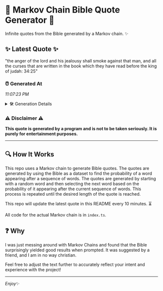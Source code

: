 # 📖 Markov Chain Bible Quote Generator 📖

Infinite quotes from the Bible generated by a Markov chain. ✨

## ✨ Latest Quote ✨
"the anger of the lord and his jealousy shall smoke against that man, and all the curses that are written in the book which they have read before the king of judah: 34:25"

### ⏰ Generated At
*11:07:23 PM*

<details>
    <summary>🛠️ Generation Details</summary>
    <p>
        <strong>🌱 Seed:</strong> the<br>
        <strong>🔄 Iterations:</strong> 32<br>
        <strong>📜 Context History:</strong><br>[ the ]: anger<br>[ the, anger ]: of<br>[ the, anger, of ]: the<br>[ the, anger, of, the ]: lord<br>[ the, anger, of, the, lord ]: and<br>[ the, anger, of, the, lord, and ]: his<br>[ anger, of, the, lord, and, his ]: jealousy<br>[ of, the, lord, and, his, jealousy ]: shall<br>[ the, lord, and, his, jealousy, shall ]: smoke<br>[ lord, and, his, jealousy, shall, smoke ]: against<br>[ and, his, jealousy, shall, smoke, against ]: that<br>[ his, jealousy, shall, smoke, against, that ]: man,<br>[ jealousy, shall, smoke, against, that, man, ]: and<br>[ shall, smoke, against, that, man,, and ]: all<br>[ smoke, against, that, man,, and, all ]: the<br>[ against, that, man,, and, all, the ]: curses<br>[ that, man,, and, all, the, curses ]: that<br>[ man,, and, all, the, curses, that ]: are<br>[ and, all, the, curses, that, are ]: written<br>[ all, the, curses, that, are, written ]: in<br>[ the, curses, that, are, written, in ]: the<br>[ curses, that, are, written, in, the ]: book<br>[ that, are, written, in, the, book ]: which<br>[ are, written, in, the, book, which ]: they<br>[ written, in, the, book, which, they ]: have<br>[ in, the, book, which, they, have ]: read<br>[ the, book, which, they, have, read ]: before<br>[ book, which, they, have, read, before ]: the<br>[ which, they, have, read, before, the ]: king<br>[ they, have, read, before, the, king ]: of<br>[ have, read, before, the, king, of ]: judah:<br>[ read, before, the, king, of, judah: ]: 34:25<br>
    </p>
</details>

### ⚠️ Disclaimer ⚠️
**This quote is generated by a program and is not to be taken seriously. It is purely for entertainment purposes.**

---

## 🔍 How It Works

This repo uses a Markov chain to generate Bible quotes. The quotes are generated by using the Bible as a dataset to find the probability of a word appearing after a sequence of words. The quotes are generated by starting with a random word and then selecting the next word based on the probability of it appearing after the current sequence of words. This process is repeated until the desired length of the quote is reached.

This repo will update the latest quote in this README every 10 minutes. ⏳

All code for the actual Markov chain is in `index.ts`.

## ❓ Why

I was just messing around with Markov Chains and found that the Bible surprisingly yielded good results when prompted. 
It was suggested by a friend, and I am in no way christian.

Feel free to adjust the text further to accurately reflect your intent and experience with the project!

---

*Enjoy*✨
